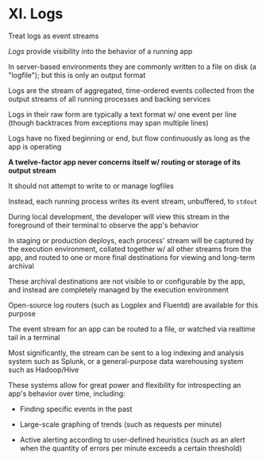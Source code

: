 # XI. Logs

Treat logs as event streams

*Logs* provide visibility into the behavior of a running app

In server-based environments they are commonly written to a file on disk (a "logfile"); but this is only an output format

Logs are the stream of aggregated, time-ordered events collected from the output streams of all running processes and backing services

Logs in their raw form are typically a text format w/ one event per line (though backtraces from exceptions may span multiple lines)

Logs have no fixed beginning or end, but flow continuously as long as the app is operating

**A twelve-factor app never concerns itself w/ routing or storage of its output stream**

It should not attempt to write to or manage logfiles

Instead, each running process writes its event stream, unbuffered, to `stdout`

During local development, the developer will view this stream in the foreground of their terminal to observe the app's behavior

In staging or production deploys, each process' stream will be captured by the execution environment, collated together w/ all other streams from the app, and routed to one or more final destinations for viewing and long-term archival

These archival destinations are not visible to or configurable by the app, and instead are completely managed by the execution environment

Open-source log routers (such as Logplex and Fluentd) are available for this purpose

The event stream for an app can be routed to a file, or watched via realtime tail in a terminal

Most significantly, the stream can be sent to a log indexing and analysis system such as Splunk, or a general-purpose data warehousing system such as Hadoop/Hive

These systems allow for great power and flexibility for introspecting an app's behavior over time, including:

* Finding specific events in the past

* Large-scale graphing of trends (such as requests per minute)

* Active alerting according to user-defined heuristics (such as an alert when the quantity of errors per minute exceeds a certain threshold)
